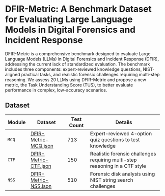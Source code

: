# DFIR-Metric: A Benchmark Dataset for Evaluating Large Language Models in Digital Forensics and Incident Response

DFIR-Metric is a comprehensive benchmark designed to evaluate Large Language Models (LLMs) in Digital Forensics and Incident Response (DFIR), addressing the current lack of standardized evaluation. The benchmark includes three components: expert-reviewed knowledge questions, NIST-aligned practical tasks, and realistic forensic challenges requiring multi-step reasoning. We assess 20 LLMs using DFIR-Metric and propose a new metric, the Task Understanding Score (TUS), to better evaluate performance in complex, low-accuracy scenarios.

## Dataset

|Module|Dataset|Test Count|Details|
|--|--|--|--|
|`MCQ`|[DFIR-Metric-MCQ.json](/DFIR-Metric-MCQ.json)|713|Expert-reviewed 4-option quiz questions to test knowledge|
|`CTF`|[DFIR-Metric-CTF.json](/DFIR-Metric-CTF.json)|150|Realistic forensic challenges requiring multi-step reasoning in a CTF style|
|`NSS`|[DFIR-Metric-NSS.json](/DFIR-Metric-NSS.json)|510|Forensic disk analysis using NIST string search challenges|
